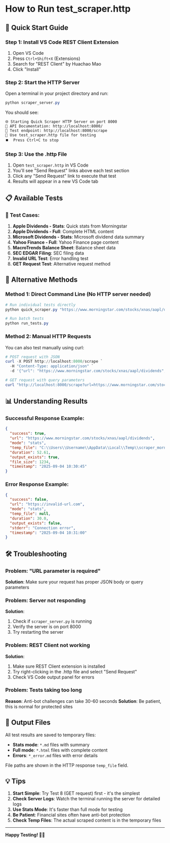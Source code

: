 # How to Run test_scraper.http

## 🚀 Quick Start Guide

### Step 1: Install VS Code REST Client Extension
1. Open VS Code
2. Press `Ctrl+Shift+X` (Extensions)
3. Search for "REST Client" by Huachao Mao
4. Click "Install"

### Step 2: Start the HTTP Server
Open a terminal in your project directory and run:
```powershell
python scraper_server.py
```

You should see:
```
🌐 Starting Quick Scraper HTTP Server on port 8000
📡 API Documentation: http://localhost:8000/
🧪 Test endpoint: http://localhost:8000/scrape
📄 Use test_scraper.http file for testing
⏹️  Press Ctrl+C to stop
```

### Step 3: Use the .http File
1. Open `test_scraper.http` in VS Code
2. You'll see "Send Request" links above each test section
3. Click any "Send Request" link to execute that test
4. Results will appear in a new VS Code tab

## 📋 Available Tests

### 🧪 Test Cases:
1. **Apple Dividends - Stats**: Quick stats from Morningstar
2. **Apple Dividends - Full**: Complete HTML content
3. **Microsoft Dividends - Stats**: Microsoft dividend data summary
4. **Yahoo Finance - Full**: Yahoo Finance page content
5. **MacroTrends Balance Sheet**: Balance sheet data
6. **SEC EDGAR Filing**: SEC filing data
7. **Invalid URL Test**: Error handling test
8. **GET Request Test**: Alternative request method

## 🔄 Alternative Methods

### Method 1: Direct Command Line (No HTTP server needed)
```powershell
# Run individual tests directly
python quick_scraper.py "https://www.morningstar.com/stocks/xnas/aapl/dividends" stats

# Run batch tests
python run_tests.py
```

### Method 2: Manual HTTP Requests
You can also test manually using curl:
```powershell
# POST request with JSON
curl -X POST http://localhost:8000/scrape `
  -H "Content-Type: application/json" `
  -d '{"url": "https://www.morningstar.com/stocks/xnas/aapl/dividends", "mode": "stats"}'

# GET request with query parameters
curl "http://localhost:8000/scrape?url=https://www.morningstar.com/stocks/xnas/aapl/dividends&mode=stats"
```

## 📊 Understanding Results

### Successful Response Example:
```json
{
  "success": true,
  "url": "https://www.morningstar.com/stocks/xnas/aapl/dividends",
  "mode": "stats",
  "temp_file": "C:\\Users\\Username\\AppData\\Local\\Temp\\scraper_morningstar_com_a1b2c3d4_1725456789_stats.md",
  "duration": 52.61,
  "output_exists": true,
  "file_size": 1234,
  "timestamp": "2025-09-04 10:30:45"
}
```

### Error Response Example:
```json
{
  "success": false,
  "url": "https://invalid-url.com",
  "mode": "stats",
  "temp_file": null,
  "duration": 30.0,
  "output_exists": false,
  "stderr": "Connection error",
  "timestamp": "2025-09-04 10:31:00"
}
```

## 🛠️ Troubleshooting

### Problem: "URL parameter is required"
**Solution**: Make sure your request has proper JSON body or query parameters

### Problem: Server not responding
**Solution**: 
1. Check if `scraper_server.py` is running
2. Verify the server is on port 8000
3. Try restarting the server

### Problem: REST Client not working
**Solution**:
1. Make sure REST Client extension is installed
2. Try right-clicking in the .http file and select "Send Request"
3. Check VS Code output panel for errors

### Problem: Tests taking too long
**Reason**: Anti-bot challenges can take 30-60 seconds
**Solution**: Be patient, this is normal for protected sites

## 📁 Output Files

All test results are saved to temporary files:
- **Stats mode**: `*.md` files with summary
- **Full mode**: `*.html` files with complete content  
- **Errors**: `*_error.md` files with error details

File paths are shown in the HTTP response `temp_file` field.

## 💡 Tips

1. **Start Simple**: Try Test 8 (GET request) first - it's the simplest
2. **Check Server Logs**: Watch the terminal running the server for detailed logs
3. **Use Stats Mode**: It's faster than full mode for testing
4. **Be Patient**: Financial sites often have anti-bot protection
5. **Check Temp Files**: The actual scraped content is in the temporary files

---

**Happy Testing! 🧪🚀**

